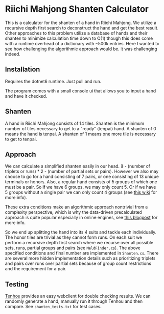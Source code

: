 # Riichi Mahjong Shanten Calculator
This is a calculator for the shanten of a hand in Riichi Mahjong. We utilize a recursive depth first search to deconstruct the hand and get the best result. Other approaches to this problem utilize a database of hands and their shanten to minimize calculation time down to O(1) though this does come with a runtime overhead of a dictionary with ~500k entries. Here I wanted to see how challenging the algorithmic approach would be. It was challenging indeed.

## Installation
Requires the dotnet6 runtime. Just pull and run.

The program comes with a small console ui that allows you to input a hand and have it checked.

## Shanten
A hand in Riichi Mahjong consists of 14 tiles. Shanten is the minimum number of tiles necessary to get to a "ready" (tenpai) hand. A shanten of 0 means the hand is tenpai. A shanten of 1 means one more tile is necessary to get to tenpai.

## Approach
We can calculate a simplified shanten easily in our head. 8 - (number of triplets or runs) * 2 - (number of partial sets or pairs). However we also may choose to go for a hand consisting of 7 pairs, or one consisting of 13 unique terminals or honors. Also, a regular hand consists of 5 groups of which one must be a pair. So if we have 6 groups, we may only count 5. Or if we have 5 groups without a single pair we can only count 4 groups (see [this wiki](https://riichi.wiki/Shanten#Counting_shanten) for more info). 

These extra conditions make an algorithmic approach nontrivial from a complexity perspective, which is why the data-driven precalculated approach is quite popular especially in online engines, see [this blogpost](http://blog.ezyang.com/2014/04/calculating-shanten-in-mahjong/) for more info.

So we end up splitting the hand into its 4 suits and tackle each individually. The honor tiles are trivial as they cannot form runs. On each suit we perform a recursive depth first search where we recurse over all possible sets, runs, partial groups and pairs (see `MeldFinder.cs`). The above specified conditions and final number are implemented in `Shanten.cs`. There are several more hidden implementation details such as prioritizing triplets and pairs over runs over partial sets because of group count restrictions and the requirement for a pair.

## Testing
[Tenhou](https://tenhou.net/2/) provides an easy webclient for double checking results. We can randomly generate a hand, manually run it through Tenhou and then compare. See `shanten_tests.txt` for test cases.